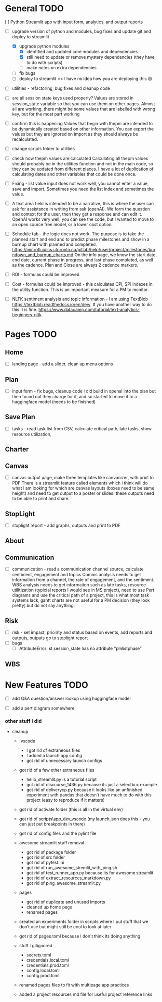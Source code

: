 # General TODO 
[ ] Python Streamlit app with input form, analytics, and output reports
- [ ] upgrade version of python and modules, bug fixes and update git and deploy to streamlit
    - [X] upgrade python modules
        - [X] identified and updated core modules and dependencies
        - [X] still need to update or remove mystery dependencies (they have to do with scripts)
        - [ ] make notes on extra dependencies
    - [ ] fix bugs 
    - [ ] deploy to streamlit << I have no idea how you are deploying this :smile:
- [ ] utilities - refactoring, bug fixes and cleanup code

- [ ] are all session state keys used properly? 
Values are stored in session_state variable so that you can use them on other pages. Almost all are working, there might be some values that are labelled with wrong key, but for the most part working

- [ ] confirm this is happening
Values that begin with thepm are intended to be dynamically created based on other information. You can export the values but they are ignored on import as they should always be recalculated.

- [ ] change scripts folder to utilities
- [ ] check how thepm values are calculated
Calculating all thepm values should probably be in the utilities function and not in the main code, so they can be updated from different places. I have a lot of duplication of calculating dates and other variables that could be done once.

- [ ] Fixing - list value input does not work well, you cannot enter a value, save and import. Sometimes you need the list index and sometimes the value.

- [ ] A text area field is intended to be a narrative, this is where the user can ask for assistance in writing from ask (openAI). We form the question and context for the user, then they get a response and can edit it. OpenAI works very well, you can see the code, but I wanted to move to an open source free model, or a lower cost option.

- [ ] Schedule tab - the logic does not work. The purpose is to take the planned start and end and to predict phase milestones and show in a burnup chart with planned and completed.
https://microfluidics.utoronto.ca/gitlab/help/user/project/milestones/burndown_and_burnup_charts.md
On the info page, we know the start date, end date, current phase in progress, and last phase completed, as well as the cadence. Plan and Close are always 2 cadence markers.

- [ ] ROI - formulas could be improved.

- [ ] Cost - formulas could be improved - this calculates CPI, SPI indexes in the utility function. This is an important measure for a PM to monitor.

- [ ] NLTK sentiment analysis and topic information - I am using TextBlob https://textblob.readthedocs.io/en/dev/. If you have another way to do this it is fine. https://www.datacamp.com/tutorial/text-analytics-beginners-nltk.


# Pages TODO
## Home 
- [ ] landing page - add a slider, clean up menu options
## Plan
- [ ] input form - fix bugs, cleanup code
I did build in openai into the plan but then found out they charge for it, and so started to move it to a huggingface model (needs to be finished)
## Save Plan
- [ ] tasks - read task list from CSV, calculate critical path, late tasks, show resource utilization, 
## Charter
## Canvas
- [ ] canvas output page, make three templates like canvanizer, with print to PDF
There is a streamlit feature called elements which I think will do what I am looking for which are canvas layouts (boxes need to be same height) and need to get output to a poster or slides. these outputs need to be able to print and share.
## StopLight
- [ ] stoplight report - add graphs, outputs and print to PDF
## About
## Communication
- [ ] communication - read a communication channel source, calculate sentiment, engagement and topics
Comms analysis needs to get information from a channel, the rate of engagement, and the sentiment. WBS analysis needs to get information such as late tasks, resource utilitization (typicial reports I would see in MS project), need to use Pert diagrams and use the critical path of a project, this is what most task systems lack, gantt charts are not useful for a PM decision (they look pretty) but do not say anything.

## Risk
- [ ] risk - set impact, prioirity and status based on events, add reports and outputs, outputs go to stoplight report
- [ ] bugs
    - [ ] AttributeError: st.session_state has no attribute "plnlistphase"
## WBS


# New Features TODO

- [ ] add Q&A question/answer lookup using huggingface model
- [ ] add a pert diagram somewhere


### other stuff I did
- cleanup
    - .vscode
        - I got rid of extraneous files
        - I added a launch app config
        - got rid of unnecessary launch configs
    - got rid of a few other extraneous files
        - hello_streamlit.py is a tutorial script
        - got rid of discourse_1436.py because its just a selectbox example
        - got rid of deliverycp.py because it looks like an unfinished experiment with pandas that doesn't have much to do with this project (easy to reproduce if it matters)
    - got rid of activate folder (this is all in the virtual env)
    - got rid of scripts\app_dev_vscode (my launch.json does this - you can just put breakpoints in there)
    - got rid of config files and the pylint file
    - awesome streamlit stuff removal
        - got rid of package folder 
        - got rid of src folder 
        - got rid of pytest.ini
        - got rid of run_awesome_stremlit_with_ping.sh
        - got rid of test_runner_app.py because its for awesome streamlit 
        - got rid of extract_resources_markdown.py
        - got rid of ping_awesome_streamlit.py

    - pages
        - got rid of duplicate and unused imports
        - cleaned up home page
        - renamed pages

    - created an experiments folder in scripts where I put stuff that we don't use but might still be cool to look at later

    - got rid of pages.toml because I don't think its doing anything

    - stuff I gitignored
        - secrets.toml
        - credentials.local.toml
        - credentials.prod.toml
        - config.local.toml
        - config.prod.toml

    - renamed pages files to fit with multipage app practices
    - added a project resources md file for useful project reference links